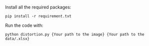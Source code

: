 Install all the required packages: 

```
pip install -r requirement.txt
```

Run the code with: 

```
python distortion.py {Your path to the image} {Your path to the data/.xlsx}
```
